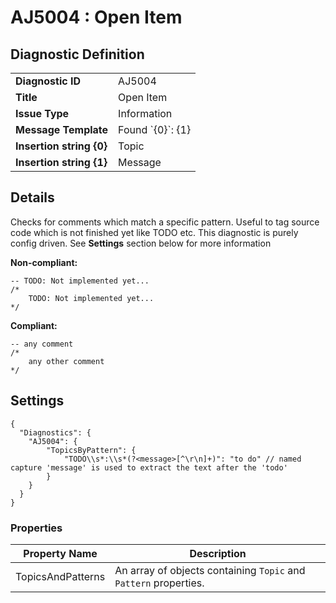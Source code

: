 # AJ5004 : Open Item

## Diagnostic Definition

<table>
  <tr>
    <td class="header"><b>Diagnostic ID</b></td>
    <td>AJ5004</td>
  </tr>
  <tr>
    <td class="header"><b>Title</b></td>
    <td>Open Item</td>
  </tr>
  <tr>
    <td class="header"><b>Issue Type</b></td>
    <td>Information</td>
  </tr>
  <tr>
    <td class="header"><b>Message Template</b></td>
    <td>Found `{0}`: {1}</td>
  </tr>
    <tr>
    <td class="header"><b>Insertion string {0}</b></td>
    <td>Topic</td>
  </tr>
  <tr>
    <td class="header"><b>Insertion string {1}</b></td>
    <td>Message</td>
  </tr>

</table>

## Details

Checks for comments which match a specific pattern. Useful to tag source code which is not finished yet like TODO etc.
This diagnostic is purely config driven.
See **Settings** section below for more information

**Non-compliant:**

```tsql
-- TODO: Not implemented yet...
/*
    TODO: Not implemented yet...
*/
```

**Compliant:**

```tsql
-- any comment
/*
    any other comment
*/
```


## Settings

```jsonc
{
  "Diagnostics": {
    "AJ5004": {
        "TopicsByPattern": {
            "TODO\\s*:\\s*(?<message>[^\r\n]+)": "to do" // named capture 'message' is used to extract the text after the 'todo'
        }
    }
  }
}
```


### Properties

| Property Name     | Description                                                      |
|-------------------|------------------------------------------------------------------|
| TopicsAndPatterns | An array of objects containing `Topic` and `Pattern` properties. |





